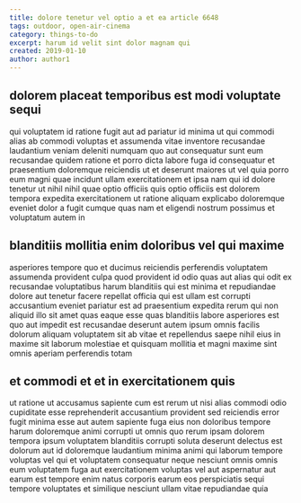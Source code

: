 ```yaml
---
title: dolore tenetur vel optio a et ea article 6648
tags: outdoor, open-air-cinema
category: things-to-do
excerpt: harum id velit sint dolor magnam qui
created: 2019-01-10
author: author1
---
```


## dolorem placeat temporibus est modi voluptate sequi

qui voluptatem id ratione fugit aut ad pariatur id minima ut qui commodi alias ab commodi voluptas et assumenda vitae inventore recusandae laudantium veniam deleniti numquam quo aut consequatur sunt eum recusandae quidem ratione et porro dicta labore fuga id consequatur et praesentium doloremque reiciendis ut et deserunt maiores ut vel quia porro eum magni quae incidunt ullam exercitationem et ipsa nam qui id dolore tenetur ut nihil nihil quae optio officiis quis optio officiis est dolorem tempora expedita exercitationem ut ratione aliquam explicabo doloremque eveniet dolor a fugit cumque quas nam et eligendi nostrum possimus et voluptatum autem in

## blanditiis mollitia enim doloribus vel qui maxime

asperiores tempore quo et ducimus reiciendis perferendis voluptatem assumenda provident culpa quod provident id odio quas aut alias qui odit ex recusandae voluptatibus harum blanditiis qui est minima et repudiandae dolore aut tenetur facere repellat officia qui est ullam est corrupti accusantium eveniet pariatur est ad praesentium expedita rerum qui non aliquid illo sit amet quas eaque esse quas blanditiis labore asperiores est quo aut impedit est recusandae deserunt autem ipsum omnis facilis dolorum aliquam voluptatem sit ab vitae et repellendus saepe nihil eius in maxime sit laborum molestiae et quisquam mollitia et magni maxime sint omnis aperiam perferendis totam

## et commodi et et in exercitationem quis

ut ratione ut accusamus sapiente cum est rerum ut nisi alias commodi odio cupiditate esse reprehenderit accusantium provident sed reiciendis error fugit minima esse aut autem sapiente fuga eius non doloribus tempore harum doloremque animi corrupti ut omnis quo rerum ipsam dolorem tempora ipsum voluptatem blanditiis corrupti soluta deserunt delectus est dolorum aut id doloremque laudantium minima animi qui laborum tempore voluptas vel qui et voluptatem consequatur neque nesciunt omnis omnis eum voluptatem fuga aut exercitationem voluptas vel aut aspernatur aut earum est tempore enim natus corporis earum eos perspiciatis sequi tempore voluptates et similique nesciunt ullam vitae repudiandae quia
